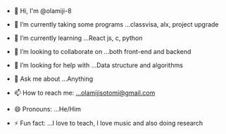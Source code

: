 - 👋 Hi, I'm @olamiji-8



- 🔭 I’m currently taking some programs ...classvisa, alx, project upgrade
- 🌱 I’m currently learning ...React js, c, python
- 👯 I’m looking to collaborate on ...both front-end and backend
- 🤔 I’m looking for help with ...Data structure and algorithms
- 💬 Ask me about ...Anything
- 📫 How to reach me: ...olamijisotomi@gmail.com
- 😄 Pronouns: ...He/Him
- ⚡ Fun fact: ...I love to teach, I love music and also doing research

